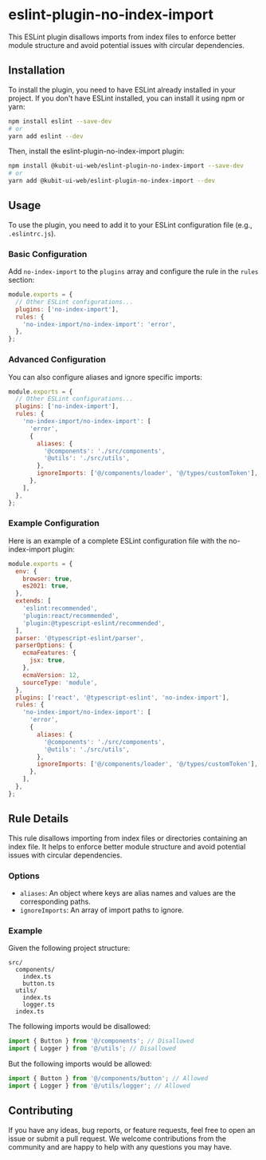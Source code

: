 # eslint-plugin-no-index-import

This ESLint plugin disallows imports from index files to enforce better module structure and avoid potential issues with circular dependencies.

## Installation

To install the plugin, you need to have ESLint already installed in your project. If you don't have ESLint installed, you can install it using npm or yarn:

```bash
npm install eslint --save-dev
# or
yarn add eslint --dev
```

Then, install the eslint-plugin-no-index-import plugin:

```bash
npm install @kubit-ui-web/eslint-plugin-no-index-import --save-dev
# or
yarn add @kubit-ui-web/eslint-plugin-no-index-import --dev
```

## Usage

To use the plugin, you need to add it to your ESLint configuration file (e.g., `.eslintrc.js`).

### Basic Configuration

Add `no-index-import` to the `plugins` array and configure the rule in the `rules` section:

```js
module.exports = {
  // Other ESLint configurations...
  plugins: ['no-index-import'],
  rules: {
    'no-index-import/no-index-import': 'error',
  },
};
```

### Advanced Configuration

You can also configure aliases and ignore specific imports:

```js
module.exports = {
  // Other ESLint configurations...
  plugins: ['no-index-import'],
  rules: {
    'no-index-import/no-index-import': [
      'error',
      {
        aliases: {
          '@components': './src/components',
          '@utils': './src/utils',
        },
        ignoreImports: ['@/components/loader', '@/types/customToken'],
      },
    ],
  },
};
```

### Example Configuration

Here is an example of a complete ESLint configuration file with the no-index-import plugin:

```js
module.exports = {
  env: {
    browser: true,
    es2021: true,
  },
  extends: [
    'eslint:recommended',
    'plugin:react/recommended',
    'plugin:@typescript-eslint/recommended',
  ],
  parser: '@typescript-eslint/parser',
  parserOptions: {
    ecmaFeatures: {
      jsx: true,
    },
    ecmaVersion: 12,
    sourceType: 'module',
  },
  plugins: ['react', '@typescript-eslint', 'no-index-import'],
  rules: {
    'no-index-import/no-index-import': [
      'error',
      {
        aliases: {
          '@components': './src/components',
          '@utils': './src/utils',
        },
        ignoreImports: ['@/components/loader', '@/types/customToken'],
      },
    ],
  },
};
```

## Rule Details

This rule disallows importing from index files or directories containing an index file. It helps to enforce better module structure and avoid potential issues with circular dependencies.

### Options

- `aliases`: An object where keys are alias names and values are the corresponding paths.
- `ignoreImports`: An array of import paths to ignore.

### Example

Given the following project structure:

```plaintext
src/
  components/
    index.ts
    button.ts
  utils/
    index.ts
    logger.ts
  index.ts
```

The following imports would be disallowed:

```js
import { Button } from '@/components'; // Disallowed
import { Logger } from '@/utils'; // Disallowed
```

But the following imports would be allowed:

```js
import { Button } from '@/components/button'; // Allowed
import { Logger } from '@/utils/logger'; // Allowed
```

## Contributing

If you have any ideas, bug reports, or feature requests, feel free to open an issue or submit a pull request. We welcome contributions from the community and are happy to help with any questions you may have.
